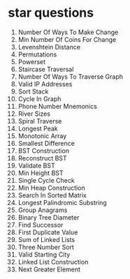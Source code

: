 # star questions

1. Number Of Ways To Make Change
2. Min Number Of Coins For Change
3. Levenshtein Distance
4. Permutations
5. Powerset
6. Staircase Traversal
7. Number Of Ways To Traverse Graph
8. Valid IP Addresses
9. Sort Stack
10. Cycle In Graph
11. Phone Number Mnemonics
12. River Sizes
13. Spiral Traverse
14. Longest Peak
15. Monotonic Array
16. Smallest Difference
17. BST Construction
18. Reconstruct BST
19. Validate BST
20. Min Height BST
21. Single Cycle Check
22. Min Heap Construction
23. Search In Sorted Matrix
24. Longest Palindromic Substring
25. Group Anagrams
26. Binary Tree Diameter
27. Find Successor
28. First Duplicate Value
29. Sum of Linked Lists
30. Three Number Sort
31. Valid Starting City
32. Linked List Construction
33. Next Greater Element
